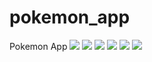 # pokemon_app

Pokemon App
![](screenshots/dashboard-dark.png)
![](screenshots/dashboard-light.png)
![](screenshots/pokemon-detail-dark.png)
![](screenshots/pokemon-detail-light.png)
![](screenshots/search-screen.png)
![](screenshots/splash.png)
